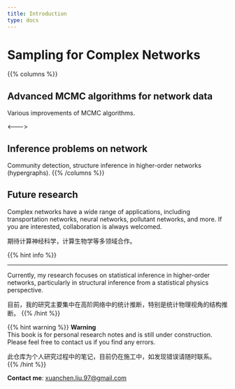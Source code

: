 ```yaml
---
title: Introduction
type: docs
---
```


# Sampling for Complex Networks
{{% columns %}}
## Advanced MCMC algorithms for network data

Various improvements of MCMC algorithms.

<--->

## Inference problems on network

Community detection, structure inference in higher-order networks (hypergraphs).
{{% /columns %}}


## Future research

Complex networks have a wide range of applications, including transportation networks, neural networks, pollutant networks, and more. If you are interested, collaboration is always welcomed.

期待计算神经科学，计算生物学等多领域合作。

{{% hint info %}}
**** 
Currently, my research focuses on statistical inference in higher-order networks, particularly in structural inference from a statistical physics perspective.

目前，我的研究主要集中在高阶网络中的统计推断，特别是统计物理视角的结构推断。
{{% /hint %}}


{{% hint warning %}}
**Warning**  
This book is for personal research notes and is still under construction. Please feel free to contact us if you find any errors.

此仓库为个人研究过程中的笔记，目前仍在施工中，如发现错误请随时联系。
{{% /hint %}}


**Contact me**: xuanchen.liu.97@gmail.com
